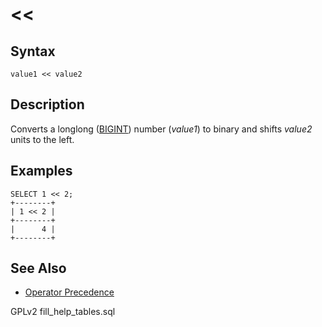 
# <<

## Syntax


```
value1 << value2
```

## Description


Converts a longlong ([BIGINT](../../../../../data-types/data-types-numeric-data-types/bigint.md)) number (*value1*) to binary and shifts *value2* units to the left.


## Examples


```
SELECT 1 << 2;
+--------+
| 1 << 2 |
+--------+
|      4 |
+--------+
```

## See Also


* [Operator Precedence](../../../../operators/operator-precedence.md)


GPLv2 fill_help_tables.sql


